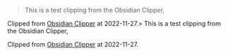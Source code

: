 > This is a test clipping from the Obsidian Clipper,

Clipped from [Obsidian Clipper](chrome-extension://mphkdfmipddgfobjhphabphmpdckgfhb/options.html) at 2022-11-27.> This is a test clipping from the Obsidian Clipper,

Clipped from [Obsidian Clipper](chrome-extension://mphkdfmipddgfobjhphabphmpdckgfhb/options.html) at 2022-11-27.